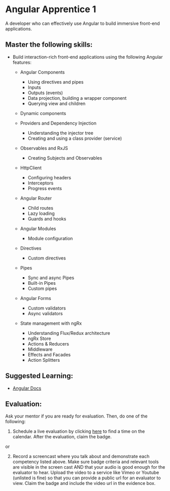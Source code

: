 # Angular Apprentice 1

A developer who can effectively use Angular to build immersive front-end applications.

## Master the following skills:

* Build interaction-rich front-end applications using the following Angular features:
  
  * Angular Components
    * Using directives and pipes
    * Inputs
    * Outputs (events)
    * Data projection, building a wrapper component
    * Querying view and children
  
  * Dynamic components
  
  * Providers and Dependency Injection
    * Understanding the injector tree
    * Creating and using a class provider (service)
  
  * Observables and RxJS
    * Creating Subjects and Observables
  
  * HttpClient
    * Configuring headers
    * Interceptors
    * Progress events
  
  * Angular Router
    * Child routes
    * Lazy loading
    * Guards and hooks
  
  * Angular Modules
    * Module configuration
  
  * Directives
    * Custom directives
    
  * Pipes
    * Sync and async Pipes
    * Built-in Pipes
    * Custom pipes
  
  * Angular Forms
    * Custom validators
    * Async validators
  
  * State management with ngRx
    * Understanding Flux/Redux architecture
    * ngRx Store
    * Actions & Reducers
    * Middleware
    * Effects and Facades
    * Action Splitters
  
## Suggested Learning:

* [Angular Docs](https://angular.io/)

## Evaluation:

Ask your mentor if you are ready for evaluation. Then, do one of the following:

1. Schedule a live evaluation by clicking [here](http://evals.codex.academy) to find a time on the calendar. After the evaluation, claim the badge.

or

2. Record a screencast where you talk about and demonstrate each competency listed above. Make sure badge criteria and relevant tools are visible in the screen cast AND that your audio is good enough for the evaluator to hear. Upload the video to a service like Vimeo or Youtube (unlisted is fine) so that you can provide a public url for an evaluator to view. Claim the badge and include the video url in the evidence box.
